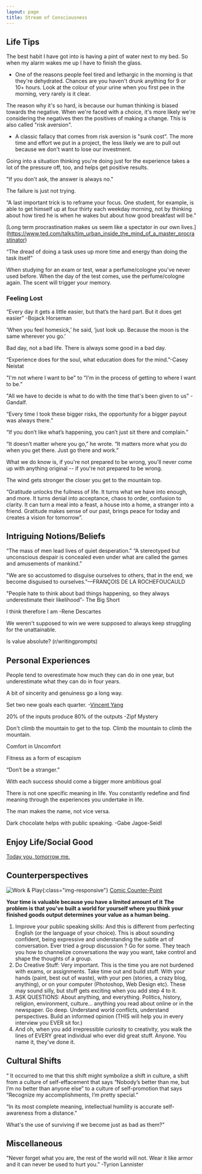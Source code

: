 ```yaml
---
layout: page
title: Stream of Consciousness 
---
```

## Life Tips
The best habit I have got into is having a pint of water next to my bed. So when my alarm wakes me up I have to finish the glass.
  - One of the reasons people feel tired and lethargic in the morning is that they're dehydrated. Chances are you haven't drunk anything for 9 or 10+ hours. Look at the colour of your urine when you first pee in the morning, very rarely is it clear.

The reason why it's so hard, is because our human thinking is biased towards the negative. When we're faced with a choice, it's more likely we're considering the negatives then the positives of making a change. This is also called "risk aversion".
  - A classic fallacy that comes from risk aversion is "sunk cost". The more time and effort we put in a project, the less likely we are to pull out because we don't want to lose our investment.
 
Going into a situation thinking you're doing just for the experience takes a lot of the pressure off, too, and helps get positive results.

"If you don't ask, the answer is always no."

The failure is just not trying.

“A last important trick is to reframe your focus. One student, for example, is able to get himself up at four thirty each weekday morning, not by thinking about how tired he is when he wakes but about how good breakfast will be.”

[Long term procrastination makes us seem like a spectator in our own lives.] (https://www.ted.com/talks/tim_urban_inside_the_mind_of_a_master_procrastinator)

“The dread of doing a task uses up more time and energy than doing the task itself”

When studying for an exam or test, wear a perfume/cologne you've never used before. When the day of the test comes, use the perfume/cologne again. The scent will trigger your memory.


### Feeling Lost 

“Every day it gets a little easier, but that’s the hard part. But it does get easier” -Bojack Horseman 

‘When you feel homesick,’ he said, ‘just look up. Because the moon is the same wherever you go.’

Bad day, not a bad life. There is always some good in a bad day.

“Experience does for the soul, what education does for the mind.”-Casey Neistat

"I'm not where I want to be" to "I'm in the process of getting to where I want to be.”

"All we have to decide is what to do with the time that's been given to us" - Gandalf.

“Every time I took these bigger risks, the opportunity for a bigger payout was always there.” 

“If you don’t like what’s happening, you can’t just sit there and complain.” 

“It doesn’t matter where you go,” he wrote. “It matters more what you do when you get there. Just go there and work.”

What we do know is, if you're not prepared to be wrong, you'll never come up with anything original -- if you're not prepared to be wrong.

The wind gets stronger the closer you get to the mountain top.

“Gratitude unlocks the fullness of life. It turns what we have into enough, and more. It turns denial into acceptance, chaos to order, confusion to clarity. It can turn a meal into a feast, a house into a home, a stranger into a friend. Gratitude makes sense of our past, brings peace for today and creates a vision for tomorrow”. 

## Intriguing Notions/Beliefs

“The mass of men lead lives of quiet desperation.” “A stereotyped but unconscious despair
is concealed even under what are called the games and amusements of mankind.”

"We are so accustomed to disguise ourselves to others, that in the end, we become disguised to
ourselves."—FRANÇOIS DE LA ROCHEFOUCAULD

"People hate to think about bad things happening, so they always underestimate their likelihood”- The Big Short

I think therefore I am -Rene Descartes 

We weren't supposed to win we were supposed to always keep struggling for the unattainable.

Is value absolute? (r/writingprompts) 

## Personal Experiences 

People tend to overestimate how much they can do in one year, but underestimate what they can do in four years. 

A bit of sincerity and genuiness go a long way. 

Set two new goals each quarter. -[Vincent Yang](vincentyang.me) 

20% of the inputs produce 80% of the outputs -Zipf Mystery   

Don't climb the mountain to get to the top. Climb the mountain to climb the mountain.

Comfort in Uncomfort

Fitness as a form of escapism 

“Don’t be a stranger.”

With each success should come a bigger more ambitious goal 

There is not one specific meaning in life. You constantly redefine and find meaning through the experiences you undertake in life. 



The man makes the name, not vice versa.

Dark chocolate helps with public speaking. -Gabe Jagoe-Seidl

## Enjoy Life/Social Good 

[Today you, tomorrow me.](https://www.reddit.com/r/AskReddit/comments/elal2/have_you_ever_picked_up_a_hitchhiker/c18z0z2/)

## Counterperspectives 

![Work & Play](http://imgur.com/2RGMbYJ){:class="img-responsive"}
[Comic Counter-Point](https://www.reddit.com/r/GetMotivated/comments/4zp4um/image_i_have_this_cartoon_on_my_corkboard_now_and/)

**Your time is valuable because you have a limited amount of it** 
**The problem is that you've built a world for yourself where you think your finished goods output determines your value as a human being.** 

1. Improve your public speaking skills: And this is different from perfecting English (or the language of your choice). This is about sounding confident, being expressive and understanding the subtle art of conversation. Ever tried a group discussion ? Go for some. They teach you how to channelize conversations the way you want, take control and shape the thoughts of a group.
2. Do Creative Stuff: Very important. This is the time you are not burdened with exams, or assignments. Take time out and build stuff. With your hands (paint, best out of waste), with your pen (stories, a crazy blog, anything), or on your computer (Photoshop, Web Design etc). These may sound silly, but stuff gets exciting when you add step 4 to it.
3. ASK QUESTIONS: About anything, and everything. Politics, history, religion, environment, culture... anything you read about online or in the newspaper. Go deep. Understand world conflicts, understand perspectives. Build an informed opinion (THIS will help you in every interview you EVER sit for.)
4. And oh, when you add irrepressible curiosity to creativity, you walk the lines of EVERY great individual who ever did great stuff. Anyone. You name it, they've done it.

## Cultural Shifts

“ It occurred to me that this shift might symbolize a shift in culture, a shift from a culture of self-effacement that says “Nobody’s better than me, but I’m no better than anyone else” to a culture of self-promotion that says “Recognize my accomplishments, I’m pretty special.”

“In its most complete meaning, intellectual humility is accurate self-awareness from a distance."

What's the use of surviving if we become just as bad as them?"

## Miscellaneous 

"Never forget what you are, the rest of the world will not. Wear it like armor and it can never be used to hurt you.” -Tyrion Lannister










